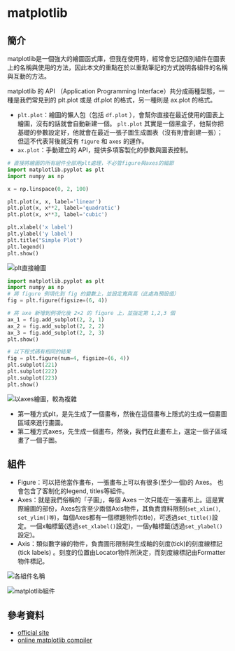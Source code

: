 # matplotlib

## 簡介

matplotlib是一個強大的繪圖函式庫，但我在使用時，經常會忘記個別組件在圖表上的名稱與使用的方法，因此本文的重點在於以重點筆記的方式說明各組件的名稱與互動的方法。

matplotlib 的 API （Application Programming Interface）共分成兩種型態，一種是我們常見到的 plt.plot 或是 df.plot 的格式，另一種則是 ax.plot 的格式。

* `plt.plot`：繪圖的懶人包（包括 `df.plot` ），會幫你直接在最近使用的圖表上繪圖，沒有的話就會自動新建一個。 `plt.plot` 其實是一個黑盒子，他幫你把基礎的參數設定好，他就會在最近一張子圖生成圖表（沒有則會創建一張）；但這不代表背後就沒有 `figure` 和 `axes` 的運作。
* `ax.plot`：手動建立的 API，提供多項客製化的參數與圖表控制。

```python
# 直接將繪圖的所有組件全部用plt處理，不必管figure與axes的細節
import matplotlib.pyplot as plt
import numpy as np

x = np.linspace(0, 2, 100)

plt.plot(x, x, label='linear')
plt.plot(x, x**2, label='quadratic')
plt.plot(x, x**3, label='cubic')

plt.xlabel('x label')
plt.ylabel('y label')
plt.title("Simple Plot")
plt.legend()
plt.show()
```

![plt直接繪圖](../../.gitbook/assets/plt\_plot-min.png)

```python
import matplotlib.pyplot as plt
import numpy as np
# 將 figure 例項化到 fig 的變數上，並設定寬與高（此處為預設值）
fig = plt.figure(figsize=(6, 4))

# 將 axe 新增到例項化後 2×2 的 figure 上，並指定第 1,2,3 個
ax_1 = fig.add_subplot(2, 2, 1)
ax_2 = fig.add_subplot(2, 2, 2)
ax_3 = fig.add_subplot(2, 2, 3)
plt.show()

# 以下程式碼有相同的結果
fig = plt.figure(num=4, figsize=(6, 4))
plt.subplot(221)
plt.subplot(222)
plt.subplot(223)
plt.show()
```

![以axes繪圖，較為複雜](../../.gitbook/assets/plt\_ax-min.png)

* 第一種方式plt，是先生成了一個畫布，然後在這個畫布上隱式的生成一個畫圖區域來進行畫圖。
* 第二種方式axes，先生成一個畫布，然後，我們在此畫布上，選定一個子區域畫了一個子圖。



## 組件

* Figure：可以把他當作畫布，一張畫布上可以有很多(至少一個)的 Axes。 也會包含了客制化的legend, titles等組件。
* Axes：就是我們俗稱的「子圖」，每個 Axes 一次只能在一張畫布上。這是實際繪圖的部份，Axes包含至少兩個Axis物件，其負責資料限制(`set_xlim()`, `set_ylim()等`)，每個Axes都有一個標題物件(title)，可透過`set_title()`設定。一個x軸標籤(透過`set_xlabel()`設定)，一個y軸標籤(透過`set_ylabel()`設定)。
* Axis：類似數字線的物件，負責圖形限制與生成軸的刻度(tick)的刻度線標記(tick labels) 。刻度的位置由Locator物件所決定，而刻度線標記由Formatter物件標記。

![各組件名稱](<../../.gitbook/assets/matplotlib\_widget-min (1).png>)

![matplotlib組件](../../.gitbook/assets/matplotlib\_widget.jpg)

## 參考資料

* [official site](https://matplotlib.org/)
* [online matplotlib compiler](https://www.tutorialspoint.com/execute\_matplotlib\_online.php)
